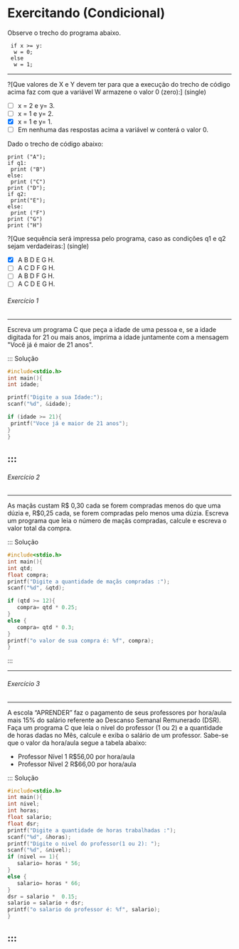 # Exercitando (Condicional)

Observe o trecho do programa abaixo.
``` 
 if x >= y:
  w = 0;
 else  
  w = 1;
```
---
?[Que valores de X e Y devem ter para que a execução do trecho de código acima faz com que a variável W armazene o valor 0 (zero):]  (single)
-[ ] x = 2 e y= 3.
-[ ] x = 1 e y= 2.
-[x] x = 1 e y= 1.
-[ ] Em nenhuma das respostas acima a variável w conterá o valor 0.

Dado o trecho de código abaixo:
```
print ("A");
if q1:
 print ("B")
else:
 print ("C")
print ("D");
if q2:
 print("E");
else:
 print ("F")
print ("G")
print ("H")
```

?[Que sequência será impressa pelo programa, caso as condições q1 e q2 sejam verdadeiras:] (single)
-[x] A B D E G H.
-[ ] A C D F G H.
-[ ] A B D F G H.
-[ ] A C D E G H.

###### Exercício 1  
----
Escreva um programa C que peça a idade de uma pessoa e, se a idade digitada for 21 ou mais anos, imprima a idade juntamente com a mensagem "Você já é maior de 21 anos".

 
::: Solução

``` C
#include<stdio.h>
int main(){
int idade;

printf("Digite a sua Idade:");
scanf("%d", &idade);

if (idade >= 21){
 printf("Voce já e maior de 21 anos");
}
}
```
:::
---
###### Exercício 2  
----
As maçãs custam R$ 0,30 cada se forem compradas menos do que uma dúzia e, R$0,25 cada, se forem compradas pelo menos uma dúzia. Escreva um programa que leia o número de maçãs compradas, calcule e escreva o valor total da compra.



::: Solução

``` C
#include<stdio.h>
int main(){
int qtd;
float compra;
printf("Digite a quantidade de maçãs compradas :");
scanf("%d", &qtd);

if (qtd >= 12){
   compra= qtd * 0.25;
}
else {
   compra= qtd * 0.3;
}
printf("o valor de sua compra é: %f", compra);
}

```
:::

---
###### Exercício 3  
----
A escola “APRENDER” faz o pagamento de seus professores por hora/aula mais 15% do salário referente ao Descanso Semanal Remunerado (DSR). Faça um programa C que leia o nível do professor (1 ou 2) e a quantidade de horas dadas no Mês, calcule e exiba o salário de um professor. Sabe-se que o valor da hora/aula segue a tabela abaixo: 
+ Professor Nível 1 R$56,00 por hora/aula 
+ Professor Nível 2 R$66,00 por hora/aula 

 
::: Solução

``` C
#include<stdio.h>
int main(){
int nivel;
int horas;
float salario;
float dsr;
printf("Digite a quantidade de horas trabalhadas :");
scanf("%d", &horas);
printf("Digite o nivel do professor(1 ou 2): ");
scanf("%d", &nivel);
if (nivel == 1){
   salario= horas * 56;
}
else {
   salario= horas * 66;
}
dsr = salario *  0.15;
salario = salario + dsr;
printf("o salario do professor é: %f", salario);
}

```
:::
----
